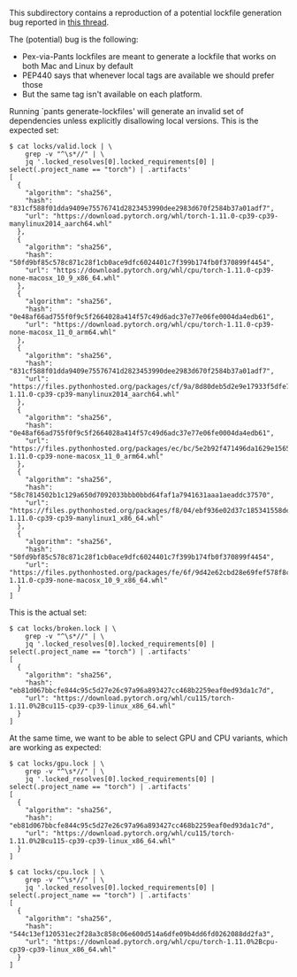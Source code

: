This subdirectory contains a reproduction of a potential lockfile generation bug reported in [this thread](https://pantsbuild.slack.com/archives/C046T6T9U/p1683187396031649).

The (potential) bug is the following:

* Pex-via-Pants lockfiles are meant to generate a lockfile that works on both Mac and Linux by default
* PEP440 says that whenever local tags are available we should prefer those
* But the same tag isn't available on each platform.

Running `pants generate-lockfiles' will generate an invalid set of dependencies unless explicitly disallowing local versions. This is the expected set:

``` shellsession
$ cat locks/valid.lock | \
    grep -v "^\s*//" | \
	jq '.locked_resolves[0].locked_requirements[0] | select(.project_name == "torch") | .artifacts'
[
  {
    "algorithm": "sha256",
    "hash": "831cf588f01dda9409e75576741d2823453990dee2983d670f2584b37a01adf7",
    "url": "https://download.pytorch.org/whl/torch-1.11.0-cp39-cp39-manylinux2014_aarch64.whl"
  },
  {
    "algorithm": "sha256",
    "hash": "50fd9bf85c578c871c28f1cb0ace9dfc6024401c7f399b174fb0f370899f4454",
    "url": "https://download.pytorch.org/whl/cpu/torch-1.11.0-cp39-none-macosx_10_9_x86_64.whl"
  },
  {
    "algorithm": "sha256",
    "hash": "0e48af66ad755f0f9c5f2664028a414f57c49d6adc37e77e06fe0004da4edb61",
    "url": "https://download.pytorch.org/whl/cpu/torch-1.11.0-cp39-none-macosx_11_0_arm64.whl"
  },
  {
    "algorithm": "sha256",
    "hash": "831cf588f01dda9409e75576741d2823453990dee2983d670f2584b37a01adf7",
    "url": "https://files.pythonhosted.org/packages/cf/9a/8d80deb5d2e9e17933f5dfe717a42a7608dc0e6799f7a7a0de3f7d7093d7/torch-1.11.0-cp39-cp39-manylinux2014_aarch64.whl"
  },
  {
    "algorithm": "sha256",
    "hash": "0e48af66ad755f0f9c5f2664028a414f57c49d6adc37e77e06fe0004da4edb61",
    "url": "https://files.pythonhosted.org/packages/ec/bc/5e2b92f471496da1629e156553c8d92e0df667743f3128dd5e4db287ddb9/torch-1.11.0-cp39-none-macosx_11_0_arm64.whl"
  },
  {
    "algorithm": "sha256",
    "hash": "58c7814502b1c129a650d7092033bbb0bbd64faf1a7941631aaa1aeaddc37570",
    "url": "https://files.pythonhosted.org/packages/f8/04/ebf936e02d37c185341558de73324c6511d7fb7578cb1c3439411475fd7e/torch-1.11.0-cp39-cp39-manylinux1_x86_64.whl"
  },
  {
    "algorithm": "sha256",
    "hash": "50fd9bf85c578c871c28f1cb0ace9dfc6024401c7f399b174fb0f370899f4454",
    "url": "https://files.pythonhosted.org/packages/fe/6f/9d42e62cbd28e69fef578f8c4a1d33a4716d378dbc7ae720d211b28dc81a/torch-1.11.0-cp39-none-macosx_10_9_x86_64.whl"
  }
]
```

This is the actual set:
``` shellsession
$ cat locks/broken.lock | \
    grep -v "^\s*//" | \
	jq '.locked_resolves[0].locked_requirements[0] | select(.project_name == "torch") | .artifacts'
[
  {
    "algorithm": "sha256",
    "hash": "eb81d067bbcfe844c95c5d27e26c97a96a893427cc468b2259eaf0ed93da1c7d",
    "url": "https://download.pytorch.org/whl/cu115/torch-1.11.0%2Bcu115-cp39-cp39-linux_x86_64.whl"
  }
]
```

At the same time, we want to be able to select GPU and CPU variants, which are working as expected:

``` shellsession
$ cat locks/gpu.lock | \
    grep -v "^\s*//" | \
	jq '.locked_resolves[0].locked_requirements[0] | select(.project_name == "torch") | .artifacts'
[
  {
    "algorithm": "sha256",
    "hash": "eb81d067bbcfe844c95c5d27e26c97a96a893427cc468b2259eaf0ed93da1c7d",
    "url": "https://download.pytorch.org/whl/cu115/torch-1.11.0%2Bcu115-cp39-cp39-linux_x86_64.whl"
  }
]
```

``` shellsession
$ cat locks/cpu.lock | \
    grep -v "^\s*//" | \
	jq '.locked_resolves[0].locked_requirements[0] | select(.project_name == "torch") | .artifacts'
[
  {
    "algorithm": "sha256",
    "hash": "544c13ef120531ec2f28a3c858c06e600d514a6dfe09b4dd6fd0262088dd2fa3",
    "url": "https://download.pytorch.org/whl/cpu/torch-1.11.0%2Bcpu-cp39-cp39-linux_x86_64.whl"
  }
]
```
